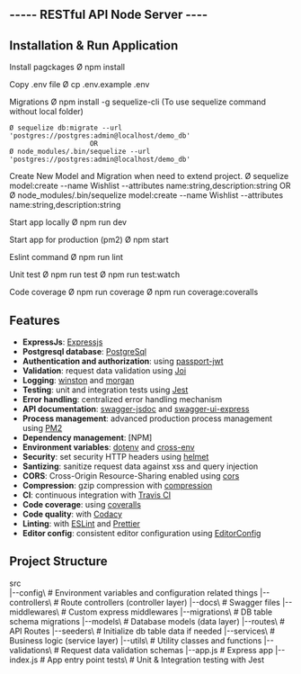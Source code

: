 ## ----- RESTful API Node Server ---- ##

## Installation & Run Application

Install pagckages
	Ø npm install

Copy .env file
	Ø cp .env.example .env

Migrations
	Ø npm install -g sequelize-cli (To use sequelize command without local folder)
	
	Ø sequelize db:migrate --url 'postgres://postgres:admin@localhost/demo_db'
						OR
	Ø node_modules/.bin/sequelize --url 'postgres://postgres:admin@localhost/demo_db'

Create New Model and Migration when need to extend project.
	Ø sequelize model:create --name Wishlist --attributes name:string,description:string
						OR
	Ø node_modules/.bin/sequelize model:create --name Wishlist --attributes name:string,description:string

Start app locally
	Ø npm run dev

Start app for production (pm2)
	Ø npm start

Eslint command
	Ø npm run lint

Unit test
  	Ø npm run test
  	Ø npm run test:watch

Code coverage
  	Ø npm run coverage
  	Ø npm run coverage:coveralls

## Features
- **ExpressJs**: [Expressjs](https://expressjs.com/)
- **Postgresql database**: [PostgreSql](https://www.postgresql.org/about/)
- **Authentication and authorization**: using [passport-jwt](http://www.passportjs.org)
- **Validation**: request data validation using [Joi](https://github.com/hapijs/joi)
- **Logging**: [winston](https://github.com/winstonjs/winston) and [morgan](https://github.com/expressjs/morgan)
- **Testing**: unit and integration tests using [Jest](https://jestjs.io)
- **Error handling**: centralized error handling mechanism
- **API documentation**: [swagger-jsdoc](https://github.com/Surnet/swagger-jsdoc) and [swagger-ui-express](https://github.com/scottie1984/swagger-ui-express)
- **Process management**: advanced production process management using [PM2](https://pm2.keymetrics.io)
- **Dependency management**: [NPM]
- **Environment variables**: [dotenv](https://github.com/motdotla/dotenv) and [cross-env](https://github.com/kentcdodds/cross-env#readme)
- **Security**: set security HTTP headers using [helmet](https://helmetjs.github.io)
- **Santizing**: sanitize request data against xss and query injection
- **CORS**: Cross-Origin Resource-Sharing enabled using [cors](https://github.com/expressjs/cors)
- **Compression**: gzip compression with [compression](https://github.com/expressjs/compression)
- **CI**: continuous integration with [Travis CI](https://travis-ci.org)
- **Code coverage**: using [coveralls](https://coveralls.io)
- **Code quality**: with [Codacy](https://www.codacy.com)
- **Linting**: with [ESLint](https://eslint.org) and [Prettier](https://prettier.io)
- **Editor config**: consistent editor configuration using [EditorConfig](https://editorconfig.org)

## Project Structure
src\
 |--config\         # Environment variables and configuration related things
 |--controllers\    # Route controllers (controller layer)
 |--docs\           # Swagger files
 |--middlewares\    # Custom express middlewares
 |--migrations\     # DB table schema migrations
 |--models\         # Database models (data layer)
 |--routes\         # API Routes
 |--seeders\        # Initialize db table data if needed
 |--services\       # Business logic (service layer)
 |--utils\          # Utility classes and functions
 |--validations\    # Request data validation schemas
 |--app.js          # Express app
 |--index.js        # App entry point
tests\              # Unit & Integration testing with Jest
